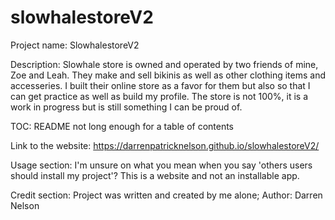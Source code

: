 # slowhalestoreV2

Project name: SlowhalestoreV2

Description: Slowhale store is owned and operated by two friends of mine, Zoe and Leah. They make and sell bikinis as well as other clothing items and accesseries. I built their online store as a favor for them but also so that I can get practice as well as build my profile. The store is not 100%, it is a work in progress but is still something I can be proud of.

TOC: README not long enough for a table of contents

Link to the website: https://darrenpatricknelson.github.io/slowhalestoreV2/

Usage section: I'm unsure on what you mean when you say 'others users should install my project'? This is a website and not an installable app.

Credit section: Project was written and created by me alone;
Author: Darren Nelson
